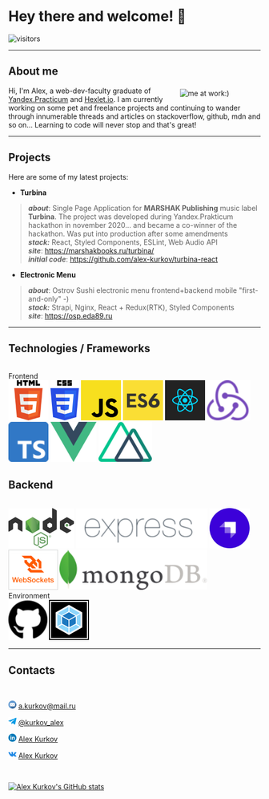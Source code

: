 
# Hey there and welcome! 👋

![visitors](https://visitor-badge.glitch.me/badge?page_id=alex-kurkov.alex-kurkov)

----

## About me

<img width="30%" alt="me at work:)" vspace="5" hspace="10" align="right" src="./icons/me.gif"><span>Hi, I'm Alex, a web-dev-faculty graduate of <a href="https://praktikum.yandex.ru">Yandex.Practicum</a> and <a href="https://hexlet.io">Hexlet.io</a>. I am currently working on some pet and freelance projects and continuing to wander through innumerable threads and articles on stackoverflow, github, mdn and so on... Learning to code will never stop and that's great! </span>

---

## Projects

Here are some of my latest projects:

- **Turbina**

>***about***: Single Page Application for **MARSHAK Publishing** music label **Turbina**. The project was developed during Yandex.Prakticum hackathon in november 2020... and became a co-winner of the hackathon. Was put into production after some amendments \
> ***stack:*** React, Styled Components, ESLint, Web Audio API \
>***site***: https://marshakbooks.ru/turbina/ \
>***initial code***: https://github.com/alex-kurkov/turbina-react

- **Electronic Menu**

>***about***: Ostrov Sushi electronic menu frontend+backend mobile "first-and-only" -) \
>***stack:***  Strapi, Nginx, React + Redux(RTK), Styled Components \
>***site***: https://osp.eda89.ru

---

## Technologies / Frameworks
<br/>
Frontend
<br/>
<a href="https://developer.mozilla.org/en/docs/Web/Guide/HTML/HTML5"><img height="80" src="./icons/html.png"></a>
<a href="https://developer.mozilla.org/en/docs/Web/CSS"><img height="80" src="./icons/css.png"></a>
<a href="https://developer.mozilla.org/en/docs/Web/JavaScript"><img height="80" src="./icons/JS.png"></a>
<a href="https://en.wikipedia.org/wiki/ECMAScript#ES2015"><img height="80" src="./icons/ES6.png"></a>
<a href="https://reactjs.org/"><img height="80" src="./icons/React.png"></a>
<a href="https://redux.js.org/"><img height="80" src="./icons/redux.png"></a>
<a href="https://www.typescriptlang.org/"><img height="80" src="./icons/typescript.png"></a>
<a href="https://vuejs.org/"><img height="80" src="./icons/vuejs.png"></a>
<a href="https://nuxtjs.org/"><img height="80" src="./icons/nuxt.png"></a>
<br/>
<h2> Backend </h2>
<br/>
<a href="https://nodejs.org/"><img height="80" src="./icons/NODEJS.png"></a>
<a href="https://expressjs.com"><img height="80" src="./icons/Expressjs.png"></a>
<a href="https://strapi.io/"><img height="80" src="./icons/strapi.png"></a>
<a href="https://developer.mozilla.org/en/docs/Web/API/WebSocket"><img height="80" src="./icons/socket.png"></a>
<a href="https://www.mongodb.com"><img height="80" src="./icons/mongo.png"></a>
<br/>
Environment
<br/>
<a href="https://github.com"><img height="80" src="./icons/github.png"></a>
<a href="https://webpack.js.org/"><img height="80" src="./icons/webpack.png"></a>

---

## Contacts

<br>

<img height="16" src="./icons/email.png"/> [ a.kurkov@mail.ru](mailto:alexkourkov@yandex.ru "Email")

<img height="16" src="./icons/telegram.png"/> [ @kurkov_alex](https://t.me/kurkov_alex "Telegram")

<img height="16" src="./icons/linkedin.png"/> [ Alex Kurkov](https://www.linkedin.com/in/алексей-курков-667b3677/ "LinkedIn Page")

<img height="16" src="./icons/vk.png"/> [ Alex Kurkov](https://vk.com/kurkov__alex "VK Page")

<br>

[![Alex Kurkov's GitHub stats](https://github-readme-stats.vercel.app/api?username=alex-kurkov)](https://github.com/anuraghazra/github-readme-stats)
